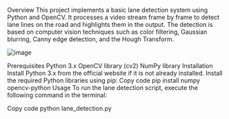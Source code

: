 Overview
This project implements a basic lane detection system using Python and OpenCV. It processes a video stream frame by frame to detect lane lines on the road and highlights them in the output. The detection is based on computer vision techniques such as color filtering, Gaussian blurring, Canny edge detection, and the Hough Transform.

![image](https://github.com/CalvinSalsali04/Lanedetection/assets/108155748/d1d193ca-8bfd-4b04-97da-e24438c3c315)


Prerequisites
Python 3.x
OpenCV library (cv2)
NumPy library
Installation
Install Python 3.x from the official website if it is not already installed.
Install the required Python libraries using pip:
Copy code
pip install numpy opencv-python
Usage
To run the lane detection script, execute the following command in the terminal:

Copy code
python lane_detection.py
